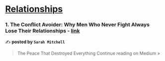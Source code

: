 
<h1><a href=https://medium.com/tag/relationships/recommended target="_blank" rel="noopener noreferrer">Relationships</a></h1>
<h3>1. The Conflict Avoider: Why Men Who Never Fight Always Lose Their Relationships - <a href="https://medium.com/@sarahmitchellwrites/the-conflict-avoider-why-men-who-never-fight-always-lose-their-relationships-795cb50485ba?source=rss------relationships-5" target="_blank" rel="noopener noreferrer">link</a></h3>

✍️ **posted by `Sarah Mitchell`**

<blockquote>The Peace That Destroyed Everything
Continue reading on Medium »</blockquote>

